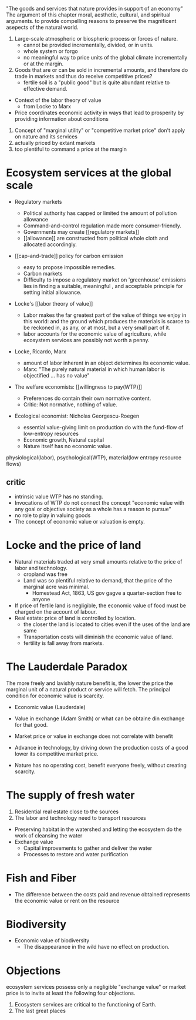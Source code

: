 "The goods and services that nature provides in support of an economy"
The argument of this chapter
moral, aesthetic, cultural, and spiritual arguments. to provide compelling reasons to preserve the magnificent asepects of the natural world. 

1. Large-scale atmospheric or biospheric process or forces of nature.
	* cannot be provided incrementally, divided, or in units. 
	* whole system or forgo 
	* no meaningful way to price units of the global climate incrementally or at the margin. 
2. Goods that are or can be sold in incremental amounts, and therefore do trade in markets and thus do receive competitive prices?
	* fertile soil is a "public good" but is quite abundant relative to effective demand. 

* Context of the labor theory of value
	* from Locke to Marx
* Price coordinates economic activity in ways that lead to prosperity by providing information about conditions 

1. Concept of "marginal utility" or "competitive market price" don't apply on nature and its services
2. actually priced by extant markets
3. too plentiful to command a price at the margin
# Ecosystem services at the global scale
* Regulatory markets
	* Political authority has capped or limited the amount of pollution allowance
	* Command-and-control regulation made more consumer-friendly. 
	* Governments may create [[regulatory markets]]
	* [[allowance]] are constructed from political whole cloth and allocated accordingly. 
* [[cap-and-trade]] policy for carbon emission
	* easy to propose impossible remedies. 
	* Carbon markets
	* Difficulty to impose a regulatory market on 'greenhouse' emissions lies in finding a suitable, meaningful , and acceptable principle for setting initial allowance. 
* Locke's [[labor theory of value]]
	* Labor makes the far greatest part of the value of things we enjoy in this world: and the ground which produces the materials is scarce to be reckoned in, as any, or at most, but a very small part of it. 
	* labor accounts for the economic value of agriculture, while ecosystem services are possibly not worth a penny. 
* Locke, Ricardo, Marx
	* amount of labor inherent in an object determines its economic value. 
	* Marx: "The purely natural material in which human labor is objectified ... has no value"
* The welfare economists: [[willingness to pay(WTP)]] 
	* Preferences do contain their own normative content. 
	* Critic: Not normative, nothing of value. 

* Ecological economist: Nicholas Georgescu-Roegen 
	* essential value-giving limit on production do with the fund-flow of low-entropy resources
	* Economic growth, Natural capital
	* Nature itself has no economic value. 

physiological(labor), psychological(WTP), material(low entropy resource flows)

## critic
* intrinsic value WTP has no standing. 
* Invocations of WTP do not connect the concept "economic value with any goal or objective society as a whole has a reason to pursue"
* no role to play in valuing goods
* The concept of economic value or valuation is empty. 
# Locke and the price of land
* Natural materials traded at very small amounts relative to the price of labor and technology. 
	* cropland was free 
	* Land was so plentiful relative to demand, that the price of the marginal acre was minimal. 
		* Homestead Act, 1863, US gov gagve a quarter-section free to anyone 
* If price of fertile land is negligible, the economic value of food must be charged on the account of labour. 
* Real estate: price of land is controlled by location. 
	* the closer the land is located to cities even if the uses of the land are same
	* Transportation costs will diminish the economic value of land. 
	* fertility is fall away from markets. 

# The Lauderdale Paradox 
The more freely and lavishly nature benefit is, the lower the price the marginal unit of a natural product or service will fetch. 
The principal condition for economic value is scarcity. 

* Economic value (Lauderdale)
* Value in exchange (Adam Smith) or what can be obtaine din exchange for that good. 
* Market price or value in exchange does not correlate with benefit

* Advance in technology, by driving down the production costs of a good lower its competitive market price. 
* Nature has no operating cost, benefit everyone freely, without creating scarcity. 

# The supply of fresh water
1) Residential real estate close to the sources 
2) The labor and technology need to transport resources

* Preserving habitat in the watershed and letting the ecosystem do the work of cleansing the water
* Exchange value
	* Capital improvements to gather and deliver the water 
	* Processes to restore and water purification 
# Fish and Fiber 
* The difference between the costs paid and revenue obtained represents the economic value or rent on the resource

# Biodiversity
* Economic value of biodiversity
	* The disappearance in the wild have no effect on production. 

# Objections
ecosystem services possess only a negligible "exchange value" or market price is to invite at least the following four objections. 
1. Ecosystem services are critical to the functioning of Earth.
2. The last great places 